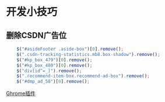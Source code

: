 # 开发小技巧
## 删除CSDN广告位
```js
    $("#asideFooter .aside-box")[0].remove();
    $(".csdn-tracking-statistics.mb8.box-shadow").remove();
    $("#kp_box_479")[0].remove();
    $("#kp_box_480")[0].remove();
    $("div[id^=_]").remove();
    $(".recommend-item-box.recommend-ad-box").remove();
    $("#dmp_ad_58")[0].remove();
```
[Ghrome插件](https://github.com/LikoLi/csdn-ad-killer.git)

